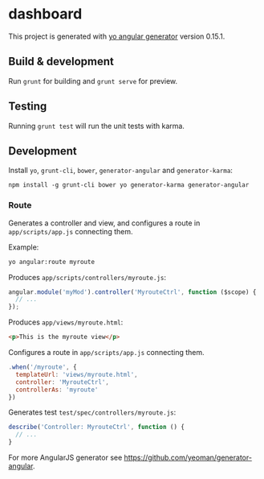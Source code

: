 # dashboard

This project is generated with [yo angular generator](https://github.com/yeoman/generator-angular)
version 0.15.1.

## Build & development

Run `grunt` for building and `grunt serve` for preview.

## Testing

Running `grunt test` will run the unit tests with karma.

## Development
Install `yo`, `grunt-cli`, `bower`, `generator-angular` and `generator-karma`:
```
npm install -g grunt-cli bower yo generator-karma generator-angular
```
### Route
Generates a controller and view, and configures a route in `app/scripts/app.js` connecting them.

Example:
```bash
yo angular:route myroute
```
Produces `app/scripts/controllers/myroute.js`:
```javascript
angular.module('myMod').controller('MyrouteCtrl', function ($scope) {
  // ...
});
```

Produces `app/views/myroute.html`:
```html
<p>This is the myroute view</p>
```
Configures a route in `app/scripts/app.js` connecting them.
```javascript
.when('/myroute', {
  templateUrl: 'views/myroute.html',
  controller: 'MyrouteCtrl',
  controllerAs: 'myroute'
})
```
Generates test `test/spec/controllers/myroute.js`:

```javascript
describe('Controller: MyrouteCtrl', function () {
  // ...
}
```
For more AngularJS generator see https://github.com/yeoman/generator-angular.

